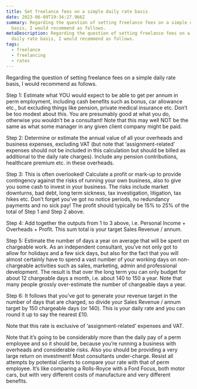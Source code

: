 ```yaml
---
title: Set freelance fees on a simple daily rate basis
date: 2023-06-09T19:34:27.966Z
summary: Regarding the question of setting freelance fees on a simple daily rate
  basis, I would recommend as follows.
metaDescription: Regarding the question of setting freelance fees on a simple
  daily rate basis, I would recommend as follows.
tags:
  - freelance
  - freelancing
  - rates
---
```

Regarding the question of setting freelance fees on a simple daily rate basis, I would recommend as follows.

Step 1: Estimate what YOU would expect to be able to get per annum in perm employment, including cash benefits such as bonus, car allowance etc., but excluding things like pension, private medical insurance etc. Don’t be too modest about this. You are presumably good at what you do, otherwise you wouldn’t be a consultant! Note that this may well NOT be the same as what some manager in any given client company might be paid.

Step 2: Determine or estimate the annual value of all your overheads and business expenses, excluding VAT (but note that ‘assignment-related’ expenses should not be included in this calculation but should be billed as additional to the daily rate charges). Include any pension contributions, healthcare premium etc. in these overheads.

Step 3: This is often overlooked! Calculate a profit or mark-up to provide contingency against the risks of running your own business, also to give you some cash to invest in your business. The risks include market downturns, bad debt, long term sickness, tax investigation, litigation, tax hikes etc. Don’t forget you’ve got no notice periods, no redundancy payments and no sick pay! The profit should typically be 15% to 25% of the total of Step 1 and Step 2 above.

Step 4: Add together the outputs from 1 to 3 above, i.e. Personal Income + Overheads + Profit. This sum total is your target Sales Revenue / annum.

Step 5: Estimate the number of days a year on average that will be spent on chargeable work. As an independent consultant, you’ve not only got to allow for holidays and a few sick days, but also for the fact that you will almost certainly have to spend a vast number of your working days on non-chargeable activities such as sales, marketing, admin and professional development. The result is that over the long term you can only budget for about 12 chargeable days a month, i.e. about 140 to 150 a year. Note that many people grossly over-estimate the number of chargeable days a year.

Step 6: It follows that you’ve got to generate your revenue target in the number of days that are charged, so divide your Sales Revenue / annum target by 150 chargeable days (or 140). This is your daily rate and you can round it up to say the nearest £10.

Note that this rate is exclusive of ‘assignment-related’ expenses and VAT.

Note that it’s going to be considerably more than the daily pay of a perm employee and so it should be, because you’re running a business with overheads and considerable risks. Also you should be providing a very large return on investment! Most consultants under-charge. Resist all attempts by potential clients to compare your rate with that of perm employee. It’s like comparing a Rolls-Royce with a Ford Focus, both motor cars, but with very different costs of manufacture and very different benefits.